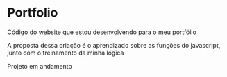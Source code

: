 # Portfolio
Código do website que estou desenvolvendo para o meu portfólio

A proposta dessa criação é o aprendizado sobre as funções do javascript, junto com o treinamento
da minha lógica

Projeto em andamento
